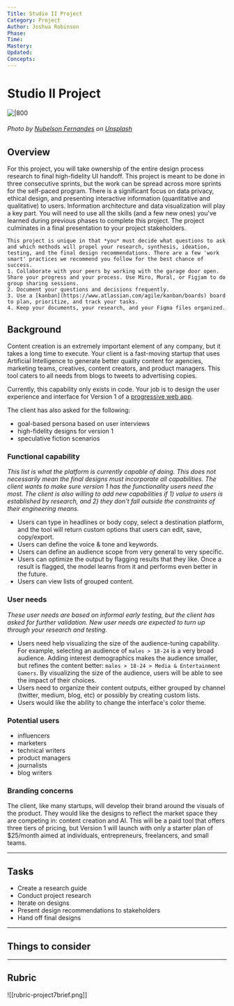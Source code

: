 ```yaml
---
Title: Studio II Project
Category: Project
Author: Joshua Robinson 
Phase:
Time: 
Mastery: 
Updated:
Concepts: 
---
```

# Studio II Project
![|800](https://prodesigncurriculum.s3.us-east-2.amazonaws.com/studio2-project1.png)
###### Photo by [Nubelson Fernandes](https://unsplash.com/@nublson?utm_source=unsplash&utm_medium=referral&utm_content=creditCopyText) on [Unsplash](https://unsplash.com/s/photos/content-creator?utm_source=unsplash&utm_medium=referral&utm_content=creditCopyText)

## Overview
For this project, you will take ownership of the entire design process research to final high-fidelity UI handoff. This project is meant to be done in three consecutive sprints, but the work can be spread across more sprints for the self-paced program. There is a significant focus on data privacy, ethical design, and presenting interactive information (quantitative and qualitative) to users. Information architecture and data visualization will play a key part. You will need to use all the skills (and a few new ones) you've learned during previous phases to complete this project. The project culminates in a final presentation to your project stakeholders. 

```ad-note
This project is unique in that *you* must decide what questions to ask and which methods will propel your research, synthesis, ideation, testing, and the final design recommendations. There are a few 'work smart' practices we recommend you follow for the best chance of success. 
1. Collaborate with your peers by working with the garage door open. Share your progress and your process. Use Miro, Mural, or Figjam to do group sharing sessions. 
2. Document your questions and decisions frequently.
3. Use a [kanban](https://www.atlassian.com/agile/kanban/boards) board to plan, prioritize, and track your tasks. 
4. Keep your documents, your research, and your Figma files organized. 
```

## Background
Content creation is an extremely important element of any company, but it takes a long time to execute. Your client is a fast-moving startup that uses Artificial Intelligence to generate better quality content for agencies, marketing teams, creatives, content creators, and product managers. This tool caters to all needs from blogs to tweets to advertising copies. 

Currently, this capability only exists in code. Your job is to design the user experience and interface for Version 1 of a [progressive web app](https://web.dev/what-are-pwas/). 

The client has also asked for the following:
- goal-based persona based on user interviews
- high-fidelity designs for version 1 
- speculative fiction scenarios
### Functional capability 
*This list is what the platform is currently capable of doing. This does not necessarily mean the final designs must incorporate all capabilities. The client wants to make sure version 1 has the functionality users need the most. The client is also willing to add new capabilities if 1) value to users is established by research, and 2) they don't fall outside the constraints of their engineering means.*
- Users can type in headlines or body copy, select a destination platform, and the tool will return custom options that users can edit, save, copy/export.
- Users can define the voice & tone and keywords.
- Users can define an audience scope from very general to very specific.
- Users can optimize the output by flagging results that they like. Once a result is flagged, the model learns from it and performs even better in the future. 
- Users can view lists of grouped content.
### User needs 
*These user needs are based on informal early testing, but the client has asked for further validation. New user needs are expected to turn up through your research and testing.*
- Users need help visualizing the size of the audience-tuning capability. For example, selecting an audience of `males > 18-24` is a very broad audience. Adding interest demographics makes the audience smaller, but refines the content better: `males > 18-24 > Media & Entertainment Gamers`. By visualizing the size of the audience, users will be able to see the impact of their choices. 
- Users need to organize their content outputs, either grouped by channel (twitter, medium, blog, etc) or possibly by creating custom lists.
- Users would like the ability to change the interface's color theme.
### Potential users
- influencers
- marketers
- technical writers
- product managers
- journalists
- blog writers
### Branding concerns
The client, like many startups, will develop their brand around the visuals of the product. They would like the designs to reflect the market space they are competing in: content creation and AI. This will be a paid tool that offers three tiers of pricing, but Version 1 will launch with only a starter plan of $25/month aimed at individuals, entrepreneurs, freelancers, and small teams. 

---
## Tasks
- Create a research guide 
- Conduct project research
- Iterate on designs
- Present design recommendations to stakeholders
- Hand off final designs
---
## Things to consider

---

## Rubric
![[rubric-project7brief.png]]

